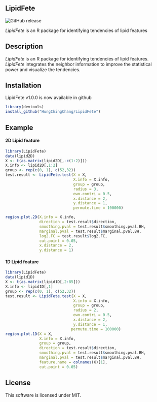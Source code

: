 ## LipidFete

![GitHub release](https://img.shields.io/badge/release-v1.0.0-blue.svg)

*LipidFete* is an R package for identifying tendencies of lipid features

## Description
*LipidFete* is an R package for identifying tendencies of lipid features. *LipidFete* integrates the neighbor information to improve the statistical power and visualize the tendencies.


## Installation
LipidFete v1.0.0 is now available in github
```r
library(devtools)
install_github("HungChingChang/LipidFete")
```

## Example
#### 2D Lipid feature
```r
library(LipidFete)
data(lipid2D)
X <- t(as.matrix(lipid2D[,-c(1:2)]))
X.info <- lipid2D[,1:2]
group <- rep(c(0, 1), c(52,32))
test.result <- LipidFete.test(X = X,
                              X.info = X.info,
                              group = group,
                              radius = 3,
                              own.contri = 0.5,
                              x.distance = 2,
                              y.distance = 1,
                              permute.time = 100000)

region.plot.2D(X.info = X.info,
               direction = test.result$direction,
               smoothing.pval = test.result$smoothing.pval.BH,
               marginal.pval = test.result$marginal.pval.BH,
               log2.FC = test.result$log2.FC,
               cut.point = 0.05,
               x.distance = 2,
               y.distance = 1)
```

#### 1D Lipid feature
```r
library(LipidFete)
data(lipid1D)
X <- t(as.matrix(lipid1D[,2:85]))
X.info <- lipid1D[,1]
group <- rep(c(0, 1), c(52,32))
test.result <- LipidFete.test(X = X,
                              X.info = X.info,
                              group = group,
                              radius = 2,
                              own.contri = 0.5,
                              x.distance = 2,
                              y.distance = 1,
                             permute.time = 100000)
region.plot.1D(X = X,
               X.info = X.info,
               group = group,
               direction = test.result$direction,
               smoothing.pval = test.result$smoothing.pval.BH,
               marginal.pval = test.result$marginal.pval.BH,
               feature.name = colnames(X)[1],
               cut.point = 0.05)
```
## License
This software is licensed under MIT.
